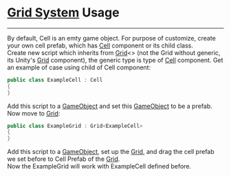 # [Grid System](GridSystem.md) Usage
---

By default, Cell is an emty game object. For purpose of customize, create your own cell prefab, 
which has [Cell](GridSystem.md##CELL-INCLUDES) component or its child class.  
Create new script which inherits from [Grid](GridSystem.md##GRID-INCLUDES)<> (not the Grid without generic, its Unity's 
[Grid](https://docs.unity3d.com/6000.0/Documentation/ScriptReference/Grid.html) component), 
the generic type is type of [Cell](GridSystem.md##CELL-INCLUDES) component. 
Get an example of case using child of Cell component:

```csharp
public class ExampleCell : Cell
{	
}
```
Add this script to a [GameObject](https://docs.unity3d.com/6000.0/Documentation/ScriptReference/GameObject.html)
and set this [GameObject](https://docs.unity3d.com/6000.0/Documentation/ScriptReference/GameObject.html) to be a prefab.  
Now move to [Grid](GridSystem.md##GRID-INCLUDES):
```csharp
public class ExampleGrid : Grid<ExampleCell>
{
}
```
Add this script to a [GameObject](https://docs.unity3d.com/6000.0/Documentation/ScriptReference/GameObject.html),
set up the [Grid](GridSystem.md##GRID-INCLUDES), and drag the cell prefab we set before to Cell Prefab of 
the [Grid](GridSystem.md##GRID-INCLUDES).  
Now the ExampleGrid will work with ExampleCell defined before.
